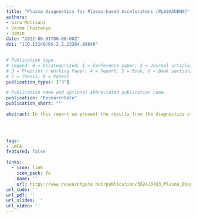 ```yaml
---
title: "Plasma Diagnostics for Plasma-based Accelerators (PLASMADENS)"
authors:
- Sara Molisani
- Varma Chaitanya
- admin
date: "2022-06-01T00:00:00Z"
doi: "110.13140/RG.2.2.13264.99840"


# Publication type.
# Legend: 0 = Uncategorized; 1 = Conference paper; 2 = Journal article;
# 3 = Preprint / Working Paper; 4 = Report; 5 = Book; 6 = Book section;
# 7 = Thesis; 8 = Patent
publication_types: ["3"]

# Publication name and optional abbreviated publication name.
publication: "ResearchGate"
publication_short: ""

abstract: In this report we present the results from the diagnostics of plasma density to characterize plasma sources aimed towards usage in Plasma Wake Field Acceleration at Laboratori Nazionali di Frascati (INFN). The strategy we followed to measure the density values relies on the phenomenon of Stark broadening effect. Using Time-Resolved Spectroscopy, we have acquired data from two different cylindrical capillaries and analysed it computationally as function of different controllable parameters. For the 3cm×2mm capillary we found the density values of the order of 10 17 cm −3 while for the 3cm×1mm we found the density values of the order of 10 18 cm −3. We provide a detailed explanation of the construction of the optical system required to perform the task.
   
   


tags:
- LWFA
featured: false

links:
  - icon: link
    icon_pack: fa
    name: ''
    url: https://www.researchgate.net/publication/362413493_Plasma_Diagnostics_for_Plasma-based_Accelerators_PLASMADENS
url_code: ''
url_pdf: ''
url_slides: ''
url_video: ''
---
```

